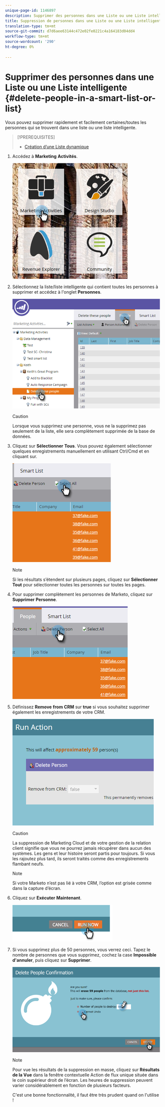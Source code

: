```yaml
---
unique-page-id: 1146897
description: Supprimer des personnes dans une Liste ou une Liste intelligente - Documentation du marketing - Documentation du produit
title: Suppression de personnes dans une Liste ou une Liste intelligente
translation-type: tm+mt
source-git-commit: d7d6aee63144c472e02fe0221c4a164183d04dd4
workflow-type: tm+mt
source-wordcount: '290'
ht-degree: 0%

---
```



# Supprimer des personnes dans une Liste ou une Liste intelligente {#delete-people-in-a-smart-list-or-list}

Vous pouvez supprimer rapidement et facilement certaines/toutes les personnes qui se trouvent dans une liste ou une liste intelligente.

>[!PREREQUISITES]
>
>* [Création d’une Liste dynamique](../../../../product-docs/core-marketo-concepts/smart-lists-and-static-lists/creating-a-smart-list/create-a-smart-list.md)

>



1. Accédez à **Marketing** **Activités**.

   ![](assets/ma-1.png)

1. Sélectionnez la liste/liste intelligente qui contient toutes les personnes à supprimer et accédez à l&#39;onglet **Personnes**.

   ![](assets/two-1.png)

   >[!CAUTION]
   >
   >Lorsque vous supprimez une personne, vous ne la supprimez pas seulement de la liste, elle sera complètement supprimée de la base de données.

1. Cliquez sur **Sélectionner** **Tous**. Vous pouvez également sélectionner quelques enregistrements manuellement en utilisant Ctrl/Cmd et en cliquant sur.

   ![](assets/three-1.png)

   >[!NOTE]
   >
   >Si les résultats s’étendent sur plusieurs pages, cliquez sur **Sélectionner** **Tout** pour sélectionner toutes les personnes sur toutes les pages.

1. Pour supprimer complètement les personnes de Marketo, cliquez sur **Supprimer** **Personne**.

   ![](assets/four-1.png)

1. Définissez **Remove** **from** **CRM** sur **true** si vous souhaitez supprimer également les enregistrements de votre CRM.

   ![](assets/five.png)

   >[!CAUTION]
   >
   >La suppression de Marketing Cloud et de votre gestion de la relation client signifie que vous ne pourrez jamais récupérer dans aucun des systèmes. Les gens et leur histoire seront partis pour toujours. Si vous les rajoutez plus tard, ils seront traités comme des enregistrements flambant neufs.

   >[!NOTE]
   >
   >Si votre Marketo n’est pas lié à votre CRM, l’option est grisée comme dans la capture d’écran.

1. Cliquez sur **Exécuter** **Maintenant**.

   ![](assets/image2014-9-24-13-3a0-3a3.png)

1. Si vous supprimez plus de 50 personnes, vous verrez ceci. Tapez le nombre de personnes que vous supprimez, cochez la case **Impossible d&#39;annuler**, puis cliquez sur **Supprimer**.

   ![](assets/seven.png)

   >[!NOTE]
   >
   >Pour vue les résultats de la suppression en masse, cliquez sur **Résultats de la Vue** dans la fenêtre contextuelle Action de flux unique située dans le coin supérieur droit de l’écran. Les heures de suppression peuvent varier considérablement en fonction de plusieurs facteurs.

   C&#39;est une bonne fonctionnalité, il faut être très prudent quand on l&#39;utilise !

